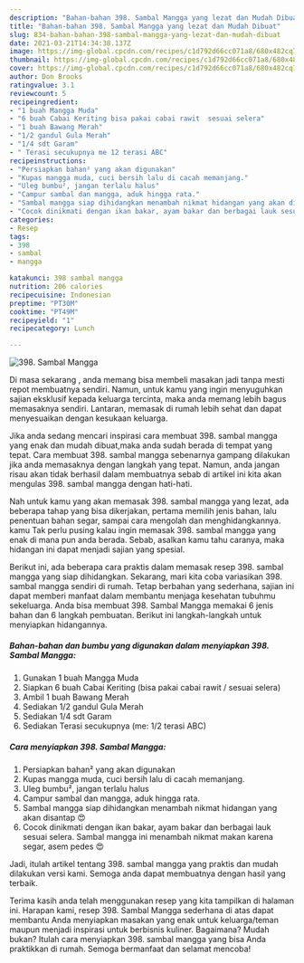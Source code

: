 ```yaml
---
description: "Bahan-bahan 398. Sambal Mangga yang lezat dan Mudah Dibuat"
title: "Bahan-bahan 398. Sambal Mangga yang lezat dan Mudah Dibuat"
slug: 834-bahan-bahan-398-sambal-mangga-yang-lezat-dan-mudah-dibuat
date: 2021-03-21T14:34:38.137Z
image: https://img-global.cpcdn.com/recipes/c1d792d66cc071a8/680x482cq70/398-sambal-mangga-foto-resep-utama.jpg
thumbnail: https://img-global.cpcdn.com/recipes/c1d792d66cc071a8/680x482cq70/398-sambal-mangga-foto-resep-utama.jpg
cover: https://img-global.cpcdn.com/recipes/c1d792d66cc071a8/680x482cq70/398-sambal-mangga-foto-resep-utama.jpg
author: Don Brooks
ratingvalue: 3.1
reviewcount: 5
recipeingredient:
- "1 buah Mangga Muda"
- "6 buah Cabai Keriting bisa pakai cabai rawit  sesuai selera"
- "1 buah Bawang Merah"
- "1/2 gandul Gula Merah"
- "1/4 sdt Garam"
- " Terasi secukupnya me 12 terasi ABC"
recipeinstructions:
- "Persiapkan bahan² yang akan digunakan"
- "Kupas mangga muda, cuci bersih lalu di cacah memanjang."
- "Uleg bumbu², jangan terlalu halus"
- "Campur sambal dan mangga, aduk hingga rata."
- "Sambal mangga siap dihidangkan menambah nikmat hidangan yang akan disantap 😍"
- "Cocok dinikmati dengan ikan bakar, ayam bakar dan berbagai lauk sesuai selera. Sambal mangga ini menambah nikmat makan karena segar, asem pedes 😍"
categories:
- Resep
tags:
- 398
- sambal
- mangga

katakunci: 398 sambal mangga 
nutrition: 206 calories
recipecuisine: Indonesian
preptime: "PT30M"
cooktime: "PT49M"
recipeyield: "1"
recipecategory: Lunch

---
```



![398. Sambal Mangga](https://img-global.cpcdn.com/recipes/c1d792d66cc071a8/680x482cq70/398-sambal-mangga-foto-resep-utama.jpg)

Di masa  sekarang , anda memang bisa membeli masakan jadi tanpa mesti repot membuatnya sendiri. Namun, untuk kamu yang ingin menyuguhkan sajian eksklusif kepada keluarga tercinta, maka anda memang lebih bagus memasaknya sendiri. Lantaran, memasak di rumah lebih sehat dan dapat menyesuaikan dengan kesukaan keluarga.

Jika anda sedang mencari inspirasi cara membuat 398. sambal mangga yang enak dan mudah dibuat,maka anda sudah berada di tempat yang tepat. Cara membuat 398. sambal mangga  sebenarnya gampang dilakukan jika anda memasaknya dengan langkah yang tepat. Namun, anda jangan risau akan tidak berhasil dalam membuatnya 
sebab di artikel ini kita akan mengulas 398. sambal mangga dengan hati-hati.  



Nah untuk kamu yang akan memasak 398. sambal mangga yang lezat, ada beberapa tahap yang bisa dikerjakan, pertama memilih jenis bahan, lalu penentuan bahan segar, sampai cara mengolah dan menghidangkannya. kamu Tak perlu pusing kalau ingin memasak 398. sambal mangga yang enak di mana pun anda berada. Sebab, asalkan kamu  tahu caranya, maka hidangan ini dapat menjadi sajian yang spesial.

Berikut ini, ada beberapa cara praktis  dalam memasak resep 398. sambal mangga yang siap dihidangkan. Sekarang, mari kita coba variasikan 398. sambal mangga sendiri di rumah. Tetap berbahan yang sederhana, sajian ini dapat memberi manfaat dalam membantu menjaga kesehatan tubuhmu sekeluarga. Anda bisa membuat 398. Sambal Mangga memakai 6 jenis bahan dan 6 langkah pembuatan. Berikut ini langkah-langkah untuk menyiapkan hidangannya.

<!--inarticleads1-->

##### Bahan-bahan dan bumbu yang digunakan dalam menyiapkan 398. Sambal Mangga:

1. Gunakan 1 buah Mangga Muda
1. Siapkan 6 buah Cabai Keriting (bisa pakai cabai rawit / sesuai selera)
1. Ambil 1 buah Bawang Merah
1. Sediakan 1/2 gandul Gula Merah
1. Sediakan 1/4 sdt Garam
1. Sediakan  Terasi secukupnya (me: 1/2 terasi ABC)




<!--inarticleads2-->

##### Cara menyiapkan 398. Sambal Mangga:

1. Persiapkan bahan² yang akan digunakan
1. Kupas mangga muda, cuci bersih lalu di cacah memanjang.
1. Uleg bumbu², jangan terlalu halus
1. Campur sambal dan mangga, aduk hingga rata.
1. Sambal mangga siap dihidangkan menambah nikmat hidangan yang akan disantap 😍
1. Cocok dinikmati dengan ikan bakar, ayam bakar dan berbagai lauk sesuai selera. Sambal mangga ini menambah nikmat makan karena segar, asem pedes 😍




Jadi, itulah artikel tentang  398. sambal mangga  yang praktis dan mudah dilakukan versi kami. Semoga anda dapat membuatnya dengan hasil yang terbaik. 

Terima kasih anda telah menggunakan resep yang kita tampilkan di halaman ini. Harapan kami, resep  398. Sambal Mangga sederhana di atas dapat membantu Anda menyiapkan masakan yang enak untuk keluarga/teman maupun menjadi inspirasi untuk berbisnis kuliner. Bagaimana? Mudah bukan? Itulah cara menyiapkan 398. sambal mangga yang bisa Anda praktikkan di rumah. Semoga bermanfaat dan selamat mencoba!

